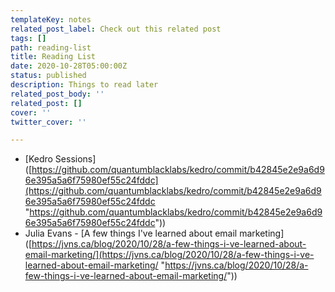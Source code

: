 ```yaml
---
templateKey: notes
related_post_label: Check out this related post
tags: []
path: reading-list
title: Reading List
date: 2020-10-28T05:00:00Z
status: published
description: Things to read later
related_post_body: ''
related_post: []
cover: ''
twitter_cover: ''

---
```


* \[Kedro Sessions\]([https://github.com/quantumblacklabs/kedro/commit/b42845e2e9a6d96e395a5a6f75980ef55c24fddc](https://github.com/quantumblacklabs/kedro/commit/b42845e2e9a6d96e395a5a6f75980ef55c24fddc "https://github.com/quantumblacklabs/kedro/commit/b42845e2e9a6d96e395a5a6f75980ef55c24fddc"))
* Julia Evans - \[A few things I've learned about email marketing\]([https://jvns.ca/blog/2020/10/28/a-few-things-i-ve-learned-about-email-marketing/](https://jvns.ca/blog/2020/10/28/a-few-things-i-ve-learned-about-email-marketing/ "https://jvns.ca/blog/2020/10/28/a-few-things-i-ve-learned-about-email-marketing/"))